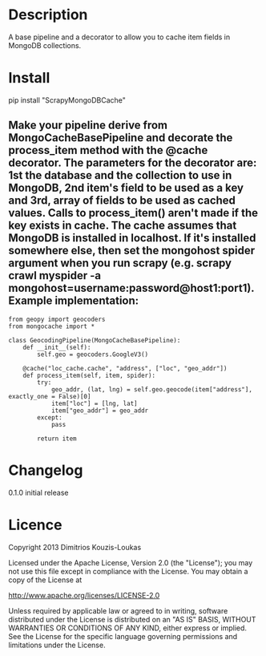 Description
===========
A base pipeline and a decorator to allow you to cache item fields in MongoDB collections.

Install
=======
   pip install "ScrapyMongoDBCache"

   Make your pipeline derive from MongoCacheBasePipeline and decorate the process_item method with the @cache decorator. The parameters for the decorator are: 1st the database and the collection to use in MongoDB, 2nd item's field to be used as a key and 3rd, array of fields to be used as cached values. Calls to process_item() aren't made if the key exists in cache. The cache assumes that MongoDB is installed in localhost. If it's installed somewhere else, then set the mongohost spider argument when you run scrapy (e.g. scrapy crawl myspider -a mongohost=username:password@host1:port1). Example implementation:
----------------------------

    from geopy import geocoders
    from mongocache import *

    class GeocodingPipeline(MongoCacheBasePipeline):
        def __init__(self):
            self.geo = geocoders.GoogleV3()

        @cache("loc_cache.cache", "address", ["loc", "geo_addr"])
        def process_item(self, item, spider):
            try:
                geo_addr, (lat, lng) = self.geo.geocode(item["address"], exactly_one = False)[0]
                item["loc"] = [lng, lat]
                item["geo_addr"] = geo_addr
            except:
                pass
            
            return item



Changelog
=========

0.1.0
initial release

Licence
=======
Copyright 2013 Dimitrios Kouzis-Loukas

Licensed under the Apache License, Version 2.0 (the "License");
you may not use this file except in compliance with the License.
You may obtain a copy of the License at

http://www.apache.org/licenses/LICENSE-2.0

Unless required by applicable law or agreed to in writing, software
distributed under the License is distributed on an "AS IS" BASIS,
WITHOUT WARRANTIES OR CONDITIONS OF ANY KIND, either express or implied.
See the License for the specific language governing permissions and
limitations under the License.

